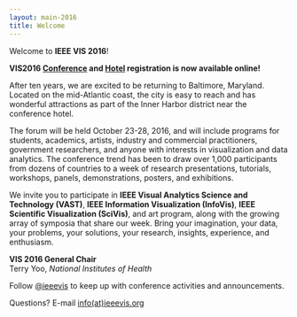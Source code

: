 ```yaml
---
layout: main-2016
title: Welcome
---
```


Welcome to **IEEE VIS 2016**!

**VIS2016
  [Conference](/year/2016/info/registration/conference-registration)
  and [Hotel](/year/2016/info/registration/hotel-information) registration is now available online!**

After ten years, we are excited to be returning to Baltimore,
Maryland. Located on the mid-Atlantic coast, the city is easy to
reach and has wonderful attractions as part of the Inner Harbor
district near the conference hotel.

The forum will be held October 23-28, 2016, and will include programs
for students, academics, artists, industry and commercial
practitioners, government researchers, and anyone with interests in
visualization and data analytics. 
The conference trend has been to draw over 1,000 participants from
dozens of countries to a week of research presentations, tutorials,
workshops, panels, demonstrations, posters, and exhibitions.

We invite you to participate in **IEEE Visual Analytics Science and
Technology (VAST)**, **IEEE Information Visualization (InfoVis)**,
**IEEE Scientific Visualization (SciVis)**, and art program, along
with the growing array of symposia that share our week. Bring your
imagination, your data, your problems, your solutions, your research,
insights, experience, and enthusiasm.

**VIS 2016 General Chair**  
Terry Yoo, *National Institutes of Health*

Follow [@ieeevis](http://twitter.com/ieeevis) to keep up with
conference activities and announcements.

Questions? E-mail [info(at)ieeevis.org](mailto:info@ieeevis.org)
